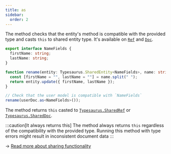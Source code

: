 ```yaml
---
title: as
sidebar:
  order: 2
---
```


The method checks that the entity's method is compatible with the provided type and casts `this` to shared entity type. It's available on [`Ref`](/classes/ref/#as) and [`Doc`](/classes/doc/#as).

```ts
export interface NameFields {
  firstName: string;
  lastName: string;
}

function rename(entity: Typesaurus.SharedEntity<NameFields>, name: string) {
  const [firstName = "", lastName = ""] = name.split(" ");
  return entity.update({ firstName, lastName });
}

// Check that the user model is compatible with `NameFields`
rename(userDoc.as<NameFields>());
```

The method returns `this` casted to [`Typesaurus.SharedRef`](/types/typesaurus/#sharedref) or [`Typesaurus.SharedDoc`](/types/typesaurus/#shareddoc).

:::caution[It always returns this]
The method always returns `this` regardless of the compatibility with the provided type. Running this method with type errors might result in inconsistent document data
:::

→ [Read more about sharing functionality](/type-safety/sharing/)
